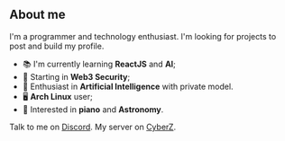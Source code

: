 ## About me 
I'm a programmer and technology enthusiast. I'm looking for projects to post and build my profile.
- 📚 I'm currently learning **ReactJS** and **AI**;
- 📖 Starting in **Web3 Security**;
- 🧠 Enthusiast in **Artificial Intelligence** with private model. 
- 🖥️ **Arch Linux** user;
- 🎹 Interested in **piano** and **Astronomy**.

Talk to me on [Discord](https://discord.com/users/314858301726785546).
My server on [CyberZ](https://discord.gg/puvutH2h95).
